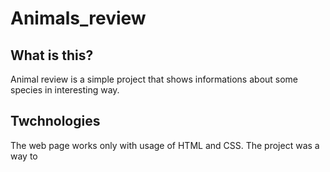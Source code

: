 # Animals_review
## What is this?
Animal review is a simple project that shows informations about some species in interesting way.
## Twchnologies
The web page works only with usage of HTML and CSS. The project was a way to 
